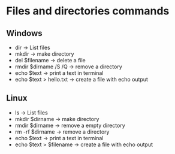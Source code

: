 # Files and directories commands

## Windows

- dir -> List files
- mkdir -> make directory
- del $filename -> delete a file
- rmdir $dirname /S /Q -> remove a directory
- echo $text -> print a text in terminal
- echo $text > hello.txt -> create a file with echo output

## Linux

- ls -> List files
- mkdir $dirname -> make directory
- rmdir $dirname -> remove a empty directory
- rm -rf $dirname -> remove a directory
- echo $text -> print a text in terminal
- echo $text > $filename -> create a file with echo output
